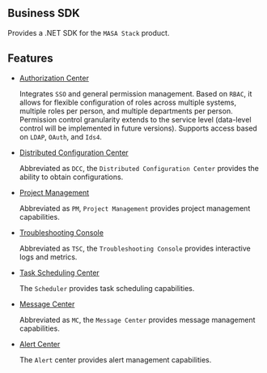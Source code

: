 ﻿## Business SDK

Provides a .NET SDK for the `MASA Stack` product.

## Features

* [Authorization Center](/stack/auth/introduce)

  Integrates `SSO` and general permission management. Based on `RBAC`, it allows for flexible configuration of roles across multiple systems, multiple roles per person, and multiple departments per person. Permission control granularity extends to the service level (data-level control will be implemented in future versions). Supports access based on `LDAP`, `OAuth`, and `Ids4`.

* [Distributed Configuration Center](/stack/dcc/introduce)

  Abbreviated as `DCC`, the `Distributed Configuration Center` provides the ability to obtain configurations.

* [Project Management](/stack/pm/introduce)

  Abbreviated as `PM`, `Project Management` provides project management capabilities.

* [Troubleshooting Console](/stack/tsc/introduce)

  Abbreviated as `TSC`, the `Troubleshooting Console` provides interactive logs and metrics.

* [Task Scheduling Center](/stack/scheduler/introduce)

  The `Scheduler` provides task scheduling capabilities.

* [Message Center](/stack/mc/introduce)

  Abbreviated as `MC`, the `Message Center` provides message management capabilities.

* [Alert Center](/stack/alert/introduce)

  The `Alert` center provides alert management capabilities.
